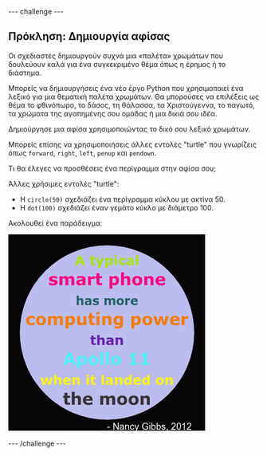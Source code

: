 \--- challenge \---

## Πρόκληση: Δημιουργία αφίσας

Οι σχεδιαστές δημιουργούν συχνά μια «παλέτα» χρωμάτων που δουλεύουν καλά για ένα συγκεκριμένο θέμα όπως η έρημος ή το διάστημα.

Μπορείς να δημιουργήσεις ένα νέο έργο Python που χρησιμοποιεί ένα λεξικό για μια θεματική παλέτα χρωμάτων. Θα μπορούσες να επιλέξεις ως θέμα το φθινόπωρο, το δάσος, τη θάλασσα, τα Χριστούγεννα, το παγωτό, τα χρώματα της αγαπημένης σου ομάδας ή μια δικιά σου ιδέα.

Δημιούργησε μια αφίσα χρησιμοποιώντας το δικό σου λεξικό χρωμάτων.

Μπορείς επίσης να χρησιμοποιήσεις άλλες εντολές "turtle" που γνωρίζεις όπως `forward`, `right`, `left`, `penup` και `pendown`.

Τι θα έλεγες να προσθέσεις ένα περίγραμμα στην αφίσα σου;

Άλλες χρήσιμες εντολές "turtle":

+ Η `circle(50)` σχεδιάζει ένα περίγραμμα κύκλου με ακτίνα 50.
+ Η `dot(100)` σχεδιάζει έναν γεμάτο κύκλο με διάμετρο 100. 

Ακολουθεί ένα παράδειγμα:

![screenshot](images/colourful-finished.png)

\--- /challenge \---